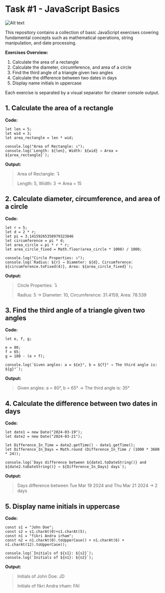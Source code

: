 # Task #1 - JavaScript Basics

![Alt text](https://github.com/user-attachments/assets/f3ec0beb-dd34-4d7c-a99a-92aab93bd3a9)

This repository contains a collection of basic JavaScript exercises covering fundamental concepts such as mathematical operations, string manipulation, and date processing.

**Exercises Overview:**

1. Calculate the area of a rectangle
2. Calculate the diameter, circumference, and area of a circle
3. Find the third angle of a triangle given two angles
4. Calculate the difference between two dates in days
5. Display name initials in uppercase
 
Each exercise is separated by a visual separator for cleaner console output.

## 1. Calculate the area of a rectangle 
**Code:**
```
let len = 5;
let wid = 3;
let area_rectangle = len * wid;

console.log("Area of Rectangle: ↴");
console.log(`Length: ${len}, Width: ${wid} → Area = ${area_rectangle}`);
```

**Output:**
> Area of Rectangle: ↴
> 
> Length: 5, Width: 3 → Area = 15

## 2. Calculate diameter, circumference, and area of a circle
**Code:**
```
let r = 5;
let d = 2 * r;
let pi = 3.14159265358979323846
let circumference = pi * d;
let area_circle = pi * r * r;
let area_circle_fixed = Math.floor(area_circle * 1000) / 1000;

console.log("Circle Properties: ↴");
console.log(`Radius: ${r} → Diameter: ${d}, Circumference: ${circumference.toFixed(4)}, Area: ${area_circle_fixed}`);
```

**Output:**
> Circle Properties: ↴
>
> Radius: 5 → Diameter: 10, Circumference: 31.4159, Area: 78.539

## 3. Find the third angle of a triangle given two angles
**Code:**
```
let e, f, g;

e = 80;
f = 65;
g = 180 - (e + f);

console.log(`Given angles: a = ${e}°, b = ${f}° → The third angle is: ${g}°`);
```

**Output:**
> Given angles: a = 80°, b = 65° → The third angle is: 35°

## 4. Calculate the difference between two dates in days
**Code:**
```
let date1 = new Date("2024-03-19");
let date2 = new Date("2024-03-21");

let Difference_In_Time = date2.getTime() - date1.getTime();
let Difference_In_Days = Math.round (Difference_In_Time / (1000 * 3600 * 24));

console.log(`Days difference between ${date1.toDateString()} and ${date2.toDateString()} → ${Difference_In_Days} days`);
```
**Output:**

> Days difference between Tue Mar 19 2024 and Thu Mar 21 2024 → 2 days

## 5. Display name initials in uppercase
**Code:**
```
const s1 = "John Doe";
const s2 = s1.charAt(0)+s1.charAt(5);
const n1 = "fikri Andra irham";
const n2 = n1.charAt(0).toUpperCase() + n1.charAt(6) + n1.charAt(12).toUpperCase();

console.log(`Initials of ${s1}: ${s2}`);
console.log(`Initials of ${n1}: ${n2}`);
```
**Output:**

> Initials of John Doe: JD
>
> Initials of fikri Andra irham: FAI
